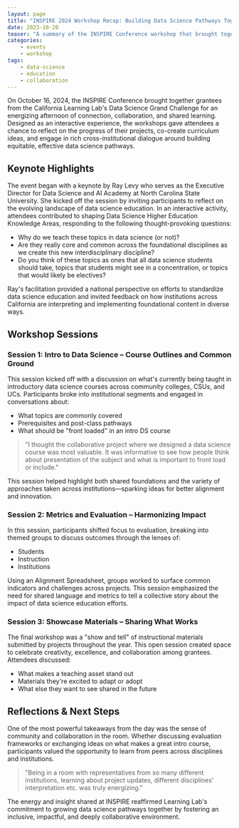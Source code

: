 ```yaml
---
layout: page
title: "INSPIRE 2024 Workshop Recap: Building Data Science Pathways Together"
date: 2023-10-20
teaser: "A summary of the INSPIRE Conference workshop that brought together data science educators from across California."
categories:
    - events
    - workshop
tags:
    - data-science
    - education
    - collaboration
---
```


On October 16, 2024, the INSPIRE Conference brought together grantees from the California Learning Lab's Data Science Grand Challenge for an energizing afternoon of connection, collaboration, and shared learning. Designed as an interactive experience, the workshops gave attendees a chance to reflect on the progress of their projects, co-create curriculum ideas, and engage in rich cross-institutional dialogue around building equitable, effective data science pathways.

## Keynote Highlights

The event began with a keynote by Ray Levy who serves as the Executive Director for Data Science and AI Academy at North Carolina State University. She kicked off the session by inviting participants to reflect on the evolving landscape of data science education. In an interactive activity, attendees contributed to shaping Data Science Higher Education Knowledge Areas, responding to the following thought-provoking questions:

* Why do we teach these topics in data science (or not)?
* Are they really core and common across the foundational disciplines as we create this new interdisciplinary discipline?
* Do you think of these topics as ones that all data science students should take, topics that students might see in a concentration, or topics that would likely be electives?

Ray's facilitation provided a national perspective on efforts to standardize data science education and invited feedback on how institutions across California are interpreting and implementing foundational content in diverse ways.

## Workshop Sessions

### Session 1: Intro to Data Science – Course Outlines and Common Ground

This session kicked off with a discussion on what's currently being taught in introductory data science courses across community colleges, CSUs, and UCs. Participants broke into institutional segments and engaged in conversations about:

* What topics are commonly covered
* Prerequisites and post-class pathways
* What should be "front loaded" in an intro DS course

> "I thought the collaborative project where we designed a data science course was most valuable. It was informative to see how people think about presentation of the subject and what is important to front load or include."

This session helped highlight both shared foundations and the variety of approaches taken across institutions—sparking ideas for better alignment and innovation.

### Session 2: Metrics and Evaluation – Harmonizing Impact

In this session, participants shifted focus to evaluation, breaking into themed groups to discuss outcomes through the lenses of:

* Students
* Instruction
* Institutions

Using an Alignment Spreadsheet, groups worked to surface common indicators and challenges across projects. This session emphasized the need for shared language and metrics to tell a collective story about the impact of data science education efforts.

### Session 3: Showcase Materials – Sharing What Works

The final workshop was a "show and tell" of instructional materials submitted by projects throughout the year. This open session created space to celebrate creativity, excellence, and collaboration among grantees. Attendees discussed:

* What makes a teaching asset stand out
* Materials they're excited to adapt or adopt
* What else they want to see shared in the future

## Reflections & Next Steps

One of the most powerful takeaways from the day was the sense of community and collaboration in the room. Whether discussing evaluation frameworks or exchanging ideas on what makes a great intro course, participants valued the opportunity to learn from peers across disciplines and institutions.

> "Being in a room with representatives from so many different institutions, learning about project updates, different disciplines' interpretation etc. was truly energizing."

The energy and insight shared at INSPIRE reaffirmed Learning Lab's commitment to growing data science pathways together by fostering an inclusive, impactful, and deeply collaborative environment.